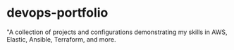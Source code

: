 # devops-portfolio
"A collection of projects and configurations demonstrating my skills in AWS, Elastic, Ansible, Terraform, and more.
